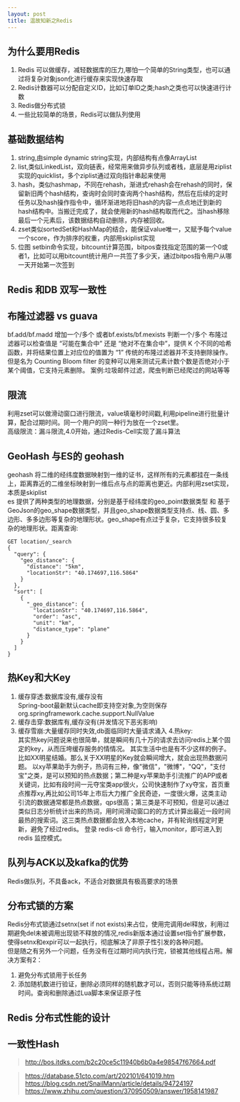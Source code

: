 ```yaml
---
layout: post
title: 温故知新之Redis
---
```


## 为什么要用Redis

1. Redis 可以做缓存，减轻数据库的压力,哪怕一个简单的String类型，也可以通过将复杂对象json化进行缓存来实现快速存取
2. Redis计数器可以分配自定义ID，比如订单ID之类;hash之类也可以快速进行计数
3. Redis做分布式锁
4. 一些比较简单的场景，Redis可以做队列使用


## 基础数据结构
1. string,由simple dynamic string实现，内部结构有点像ArrayList
2. list,类似LinkedList，双向链表，经常用来做异步队列或者栈，底层是用ziplist实现的quicklist，多个ziplist通过双向指针串起来使用
3. hash，类似hashmap，不同在rehash，渐进式rehash会在rehash的同时，保留新旧两个hash结构，查询时会同时查询两个hash结构，然后在后续的定时任务以及hash操作指令中，循环渐进地将旧hash的内容一点点地迁到新的hash结构中。当搬迁完成了，就会使用新的hash结构取而代之。当hash移除最后一个元素后，该数据结构自动删除，内存被回收。
4. zset类似sortedSet和HashMap的结合，能保证value唯一，又赋予每个value一个score，作为排序的权重，内部用skiplist实现
5.  位图 setbin命令实现，bitcount计算范围，bitpos查找指定范围的第一个0或者1，比如可以用bitcount统计用户一共签了多少天，通过bitpos指令用户从哪一天开始第一次签到


## Redis 和DB 双写一致性



## 布隆过滤器 vs guava
bf.add/bf.madd 增加一个/多个 或者bf.exists/bf.mexists 判断一个/多个
布隆过滤器可以检查值是 “可能在集合中” 还是 “绝对不在集合中”，提供 K 个不同的哈希函数，并将结果位置上对应位的值置为 “1”
传统的布隆过滤器并不支持删除操作。但是名为 Counting Bloom filter 的变种可以用来测试元素计数个数是否绝对小于某个阈值，它支持元素删除。
案例:垃圾邮件过滤，爬虫判断已经爬过的网站等等

## 限流
利用zset可以做滑动窗口进行限流，value填毫秒时间戳,利用pipeline进行批量计算，配合过期时间。同一个用户的同一种行为放在一个zset里。<br>
高级限流：漏斗限流,4.0开始，通过Redis-Cell实现了漏斗算法

## GeoHash 与ES的 geohash
geohash 将二维的经纬度数据映射到一维的证书，这样所有的元素都挂在一条线上，距离靠近的二维坐标映射到一维后点与点的距离也更近。内部利用zset实现，本质是skiplist<br>
es 提供了两种类型的地理数据，分别是基于经纬度的geo_point数据类型 和 基于GeoJson的geo_shape数据类型，并且geo_shape数据类型支持点、线、圆、多边形、多多边形等复杂的地理形状。geo_shape有点过于复杂，它支持很多较复杂的地理形状。距离查询:
```
GET location/_search
{
  "query": {
    "geo_distance": {
      "distance": "5km",
      "locationStr": "40.174697,116.5864"
    }
  },
  "sort": [
    {
      "_geo_distance": {
        "locationStr": "40.174697,116.5864",
        "order": "asc",
        "unit": "km",
        "distance_type": "plane"
      }
    }
  ]
}

```





## 热Key和大Key
1. 缓存穿透:数据库没有,缓存没有<br>
Spring-boot最新默认cache即支持空对象,为空则保存org.springframework.cache.support.NullValue
2. 缓存击穿:数据库有,缓存没有(并发情况下恶劣影响)
3. 缓存雪崩:大量缓存同时失效,db面临同时大量请求涌入
4.热key:<br>
其实热key问题说来也很简单，就是瞬间有几十万的请求去访问redis上某个固定的key，从而压垮缓存服务的情情况。 其实生活中也是有不少这样的例子。比如XX明星结婚。那么关于XX明星的Key就会瞬间增大，就会出现热数据问题。
以xy苹果助手为例子，热词有三种，像"微信"，"微博"，"QQ"，"支付宝"之类，是可以预知的热点数据；第二种是xy苹果助手引流推广的APP或者关键词，比如有段时间一元夺宝类app很火，公司快速制作了xy夺宝，首页重点推荐xy,再比如公司15年上市后大力推广全民奇迹，一度很火爆，这类主动引流的数据通常都是热点数据，qps很高；第三类是不可预知，但是可以通过类似日志分析统计出来的热词，用时间滑动窗口的的方式计算出最近一段时间最热的搜索词。这三类热点数据都会放入本地cache，并有轮询线程定时更新，避免了经过redis。
登录 redis-cli 命令行，输入monitor，即可进入到 redis 监控模式。


## 队列与ACK以及kafka的优势
Redis做队列，不具备ack，不适合对数据具有极高要求的场景

## 分布式锁的方案
Redis分布式锁通过setnx(set if not exists)来占位，使用完调用del释放，利用过期避免del未被调用出现锁不释放的情况,redis新版本通过设置set指令扩展参数，使得setnx和expir可以一起执行，彻底解决了非原子性引发的各种问题。<br>
但是随之有另外一个问题，任务没有在过期时间内执行完，锁被其他线程占用。解决方案有2：<br>
1. 避免分布式锁用于长任务
2.  添加随机数进行验证，删除必须同样的随机数才可以，否则只能等待系统过期时间。查询和删除通过Lua脚本来保证原子性


## Redis 分布式性能的设计

## 一致性Hash


>http://bos.itdks.com/b2c20ce5c11940b6b0a4e98547f67664.pdf

> https://database.51cto.com/art/202101/641019.htm
> https://blog.csdn.net/SnailMann/article/details/94724197
> https://www.zhihu.com/question/370950509/answer/1958141987


